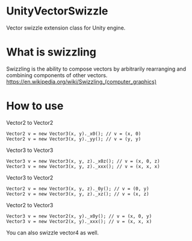 # UnityVectorSwizzle
Vector swizzle extension class for Unity engine.
# What is swizzling
Swizzling is the ability to compose vectors by arbitrarily rearranging and combining components of other vectors.
https://en.wikipedia.org/wiki/Swizzling_(computer_graphics)
# How to use
Vector2 to Vector2
```
Vector2 v = new Vector3(x, y)._x0(); // v = (x, 0)
Vector2 v = new Vector3(x, y)._yy(); // v = (y, y)
```
Vector3 to Vector3
```
Vector3 v = new Vector3(x, y, z)._x0z(); // v = (x, 0, z)
Vector3 v = new Vector3(x, y, z)._xxx(); // v = (x, x, x)
```
Vector3 to Vector2
```
Vector2 v = new Vector3(x, y, z)._0y(); // v = (0, y)
Vector2 v = new Vector3(x, y, z)._xz(); // v = (x, z)
```
Vector2 to Vector3
```
Vector3 v = new Vector2(x, y)._x0y(); // v = (x, 0, y)
Vector3 v = new Vector2(x, y)._xxx(); // v = (x, x, x)
```
You can also swizzle vector4 as well.
